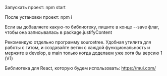 Запускать проект: npm start

После установки проект: npm i

Если вы добавляете какую-то библиотеку, пишите в конце --save флаг, чтобы она записывалась в package.justifyContent

Рекомендую отдельно программу sourcetree. Удобная утилита для работы с гитом, и создавайте ветки с каждой функциональность и мержите в develop, в main только когда доделаем уже хотя бы версию 1 (V1)

Библиотека для React, которую будем использовать: https://mui.com/
